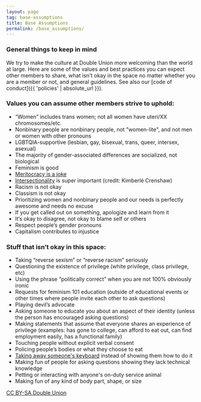 ```yaml
---
layout: page
tag: base-assumptions
title: Base Assumptions
permalink: /base_assumptions/
---
```


### General things to keep in mind

We try to make the culture at Double Union more welcoming than the world at large. Here are some of the values and best practices you can expect other members to share, what isn't okay in the space no matter whether you are a member or not, and general guidelines. See also our [code of conduct]({{ 'policies' | absolute_url }}).

### Values you can assume other members strive to uphold:
* “Women” includes trans women; not all women have uteri/XX chromosomes/etc.
* Nonbinary people are nonbinary people, not "women-lite", and not men or women with other pronouns
* LGBTQIA-supportive (lesbian, gay, bisexual, trans, queer, intersex, asexual)
* The majority of gender-associated differences are socialized, not biological
* Feminism is good
* [Meritocracy is a joke](http://www.garann.com/dev/2012/you-keep-using-that-word/)
* [Intersectionality](http://geekfeminism.wikia.com/wiki/Intersectionality) is super important (credit: Kimberlé Crenshaw)
* Racism is not okay
* Classism is not okay
* Prioritizing women and nonbinary people and our needs is perfectly awesome and needs no excuse
* If you get called out on something, apologize and learn from it
* It’s okay to disagree, not okay to blame self or others
* Respect people’s gender pronouns
* Capitalism contributes to injustice

### Stuff that isn’t okay in this space:
* Taking “reverse sexism” or “reverse racism” seriously
* Questioning the existence of privilege (white privilege, class privilege, etc)
* Using the phrase “politically correct” when you are not 100% obviously ironic
* Requests for feminism 101 education (outside of educational events or other times where people invite each other to ask questions)
* Playing devil’s advocate
* Asking someone to educate you about an aspect of their identity (unless the person has encouraged asking questions)
* Making statements that assume that everyone shares an experience of privilege (examples: has gone to college, can afford to eat out, can find employment easily, has a functional family)
* Touching people without explicit verbal consent
* Policing people’s bodies or what they choose to eat
* [Taking away someone's keyboard](http://tldp.org/HOWTO/Encourage-Women-Linux-HOWTO/x168.html) instead of showing them how to do it
* Making fun of people for asking questions showing they lack technical knowledge
* Petting or interacting with anyone's on-duty service animal
* Making fun of any kind of body part, shape, or size

[CC BY-SA Double Union](https://creativecommons.org/licenses/by-sa/4.0/)
